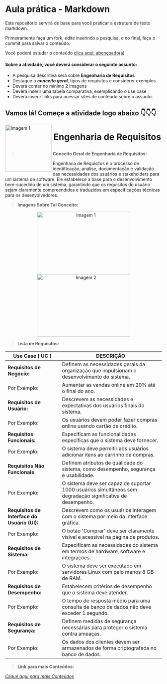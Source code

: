 # Aula prática - Markdown

Este repositório servirá de base para você praticar a estrutura de texto markdown. 

Primeiramente faça um fork, edite inserindo a pesquisa, e no final, faça o commit para salvar o conteúdo.

Você poderá estudar o conteúdo [clica aqui, abençoado(a)](https://docs.pipz.com/central-de-ajuda/learning-center/guia-basico-de-markdown#open)

#### Sobre a atividade, você deverá considerar o seguinte assunto:

- A pesquisa descritiva será sobre **Engenharia de Requisitos**
- Destaque o **_conceito geral_**, tipos de requisitos e considerer exemplos
- Deverá conter no mínimo 2 imagens
- Deverá inserir uma tabela comparativa, exemplicando o use case
- Deverá inserir links para acessar sites de conteúdo sobre o assunto.



## Vamos lá! Começe a atividade logo abaixo 👇👇👇

<img src="https://i0.wp.com/www.rr.senac.br/portalsenac/wp-content/uploads/2021/11/logo-senac.png?fit=1247%2C508&ssl=1" alt="Imagem 1" width="150" p align="left">

# <p align="center"> **Engenharia de Requisitos** 

>**Conceito Geral de Engenharia de Requisitos:**

Engenharia de Requisitos é o processo de identificação, análise, documentação e validação das necessidades dos usuários e stakeholders para um sistema de software. Ele estabelece a base para o desenvolvimento bem-sucedido de um sistema, garantindo que os requisitos do usuário sejam claramente compreendidos e traduzidos em especificações técnicas para os desenvolvedores.

>**Imagens Sobre Tal Conceito:**
<p align="center">
    <img src="https://th.bing.com/th/id/OIP.kblfOXcYRiWUDjdEnrV2oAHaFj?w=276&h=207&c=7&r=0&o=5&pid=1.7" alt="Imagem 1" width="300" height="200"/> 
    <img src="https://th.bing.com/th/id/OIP.Ci2vXlEVb2XEmL6vXNsqZwHaFj?w=262&h=196&c=7&r=0&o=5&pid=1.7"
" alt="Imagem 2" width="300" height="200"/>
</p>

>**Lista de Requisitos:**

Use Case [ UC ]  | DESCRIÇÃO
--------- | ------
**Requisitos de Negócio:** | Definem as necessidades gerais da organização que impulsionam o desenvolvimento do sistema.
 Por Exemplo: | Aumentar as vendas online em 20% até o final do ano.
**Requisitos de Usuário:** | Descrevem as necessidades e expectativas dos usuários finais do sistema.
Por Exemplo: | Os usuários devem poder fazer compras online usando cartão de crédito.
**Requisitos Funcionais:** | Especificam as funcionalidades específicas que o sistema deve fornecer.
Por Exemplo: | O sistema deve permitir aos usuários adicionar itens ao carrinho de compras.
**Requisitos Não Funcionais** | Definem atributos de qualidade do sistema, como desempenho, segurança e usabilidade.
Por Exemplo:  | O sistema deve ser capaz de suportar 1000 usuários simultâneos sem degradação significativa de desempenho.
**Requisitos de Interface do Usuário (UI):**  | Descrevem como os usuários interagem com o sistema por meio da interface gráfica.
Por Exemplo:  | O botão 'Comprar' deve ser claramente visível e acessível na página de produtos.
**Requisitos de Sistema:**  | Especificam as necessidades do sistema em termos de hardware, software e integrações.
Por Exemplo:  | O sistema deve ser executado em servidores Linux com pelo menos 8 GB de RAM.
**Requisitos de Desempenho:**  | Estabelecem critérios de desempenho que o sistema deve atender.
Por Exemplo:  | O tempo de resposta médio para uma consulta de banco de dados não deve exceder 1 segundo.
**Requisitos de Segurança:**  | Definem medidas de segurança necessárias para proteger o sistema contra ameaças.
Por Exemplo:  | Os dados dos clientes devem ser armazenados de forma criptografada no banco de dados.


>**Link para mais Conteúdos:**

[_Clique aqui para mais Conteúdos_](https://querobolsa.com.br/revista/engenharia-de-requisitos)  
